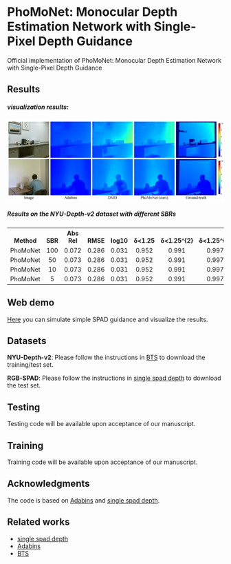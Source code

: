 # PhoMoNet: Monocular Depth Estimation Network with Single-Pixel Depth Guidance
Official implementation of PhoMoNet: Monocular Depth Estimation Network with Single-Pixel Depth Guidance

## Results

##### visualization results:
<img src="https://github.com/jimmy9704/PhoMoNet/blob/main/image/Result2.png" width="800"/>

##### Results on the NYU-Depth-v2 dataset with different SBRs
<table><tbody>
<!-- START TABLE -->
<!-- TABLE HEADER -->
<th valign="bottom">Method</th>
<th valign="bottom">SBR</th>
<th valign="bottom">Abs Rel</th>
<th valign="bottom">RMSE</th>
<th valign="bottom">log10</th>
<th valign="bottom">δ<1.25</th>
<th valign="bottom">δ<1.25^{2} </th>
<th valign="bottom">δ<1.25^{3} </th>

<!-- TABLE BODY -->
<tr><td align="left">PhoMoNet</td>
<td align="center">100</td>
<td align="center">0.072</td>
<td align="center">0.286</td>
<td align="center">0.031 </td>
<td align="center">0.952</td>
<td align="center">0.991</td>
<td align="center">0.997</td>
</tr>
<tr><td align="left">PhoMoNet</td>
<td align="center">50</td>
<td align="center">0.073</td>
<td align="center">0.286</td>
<td align="center">0.031 </td>
<td align="center">0.952</td>
<td align="center">0.991</td>
<td align="center">0.997</td>
</tr>
<tr><td align="left">PhoMoNet</td>
<td align="center">10</td>
<td align="center">0.073</td>
<td align="center">0.286</td>
<td align="center">0.031 </td>
<td align="center">0.952</td>
<td align="center">0.991</td>
<td align="center">0.997</td>
</tr>
<tr><td align="left">PhoMoNet</td>
<td align="center">5</td>
<td align="center">0.073</td>
<td align="center">0.286</td>
<td align="center">0.031</td>
<td align="center">0.952</td>
<td align="center">0.991</td>
<td align="center">0.997</td>
</tr>
</tbody></table>

## Web demo
[Here](https://c9d6-163-152-183-111.jp.ngrok.io/) you can simulate simple SPAD guidance and visualize the results.

## Datasets
**NYU-Depth-v2**: Please follow the instructions in [BTS](https://github.com/cleinc/bts) to download the training/test set.

**RGB-SPAD**: Please follow the instructions in [single spad depth](https://github.com/computational-imaging/single_spad_depth) to download the test set.

## Testing
Testing code will be available upon acceptance of our manuscript.

## Training 
Training code will be available upon acceptance of our manuscript.

## Acknowledgments
The code is based on [Adabins](https://github.com/shariqfarooq123/AdaBins) and [single spad depth](https://github.com/computational-imaging/single_spad_depth).

## Related works
* [single spad depth](https://github.com/computational-imaging/single_spad_depth)
* [Adabins](https://github.com/shariqfarooq123/AdaBins)
* [BTS](https://github.com/cleinc/bts)
